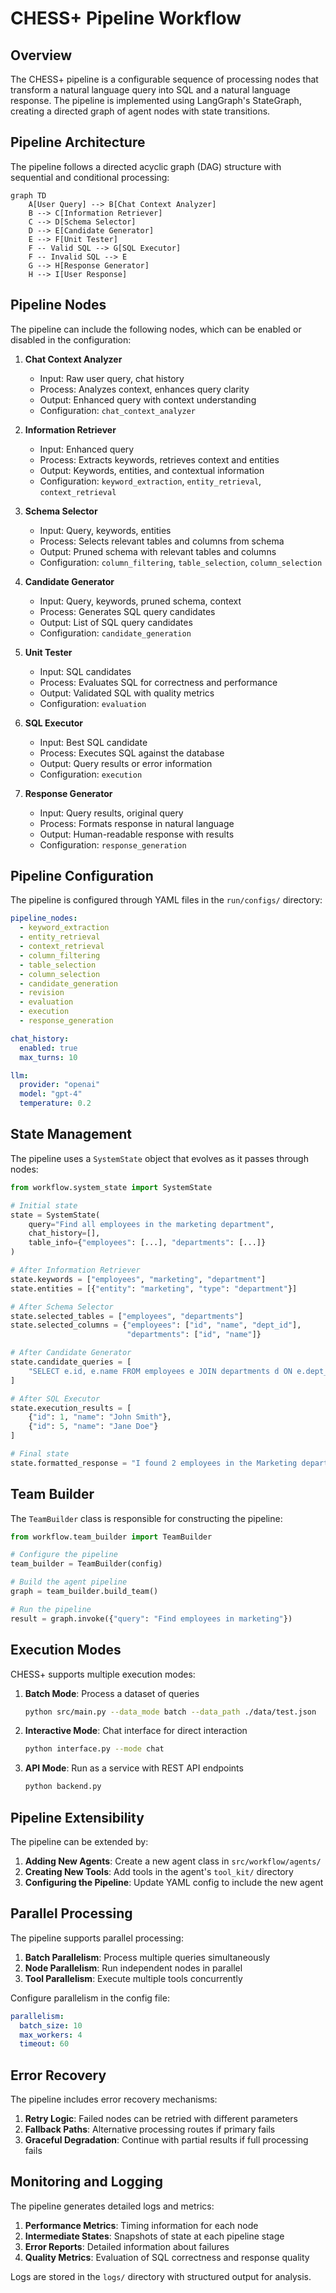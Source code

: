 # CHESS+ Pipeline Workflow

## Overview

The CHESS+ pipeline is a configurable sequence of processing nodes that transform a natural language query into SQL and a natural language response. The pipeline is implemented using LangGraph's StateGraph, creating a directed graph of agent nodes with state transitions.

## Pipeline Architecture

The pipeline follows a directed acyclic graph (DAG) structure with sequential and conditional processing:

```mermaid
graph TD
    A[User Query] --> B[Chat Context Analyzer]
    B --> C[Information Retriever]
    C --> D[Schema Selector]
    D --> E[Candidate Generator]
    E --> F[Unit Tester]
    F -- Valid SQL --> G[SQL Executor]
    F -- Invalid SQL --> E
    G --> H[Response Generator]
    H --> I[User Response]
```

## Pipeline Nodes

The pipeline can include the following nodes, which can be enabled or disabled in the configuration:

1. **Chat Context Analyzer**
   - Input: Raw user query, chat history
   - Process: Analyzes context, enhances query clarity
   - Output: Enhanced query with context understanding
   - Configuration: `chat_context_analyzer`

2. **Information Retriever**
   - Input: Enhanced query
   - Process: Extracts keywords, retrieves context and entities
   - Output: Keywords, entities, and contextual information
   - Configuration: `keyword_extraction`, `entity_retrieval`, `context_retrieval`

3. **Schema Selector**
   - Input: Query, keywords, entities
   - Process: Selects relevant tables and columns from schema
   - Output: Pruned schema with relevant tables and columns
   - Configuration: `column_filtering`, `table_selection`, `column_selection`

4. **Candidate Generator**
   - Input: Query, keywords, pruned schema, context
   - Process: Generates SQL query candidates
   - Output: List of SQL query candidates
   - Configuration: `candidate_generation`

5. **Unit Tester**
   - Input: SQL candidates
   - Process: Evaluates SQL for correctness and performance
   - Output: Validated SQL with quality metrics
   - Configuration: `evaluation`

6. **SQL Executor**
   - Input: Best SQL candidate
   - Process: Executes SQL against the database
   - Output: Query results or error information
   - Configuration: `execution`

7. **Response Generator**
   - Input: Query results, original query
   - Process: Formats response in natural language
   - Output: Human-readable response with results
   - Configuration: `response_generation`

## Pipeline Configuration

The pipeline is configured through YAML files in the `run/configs/` directory:

```yaml
pipeline_nodes:
  - keyword_extraction
  - entity_retrieval
  - context_retrieval
  - column_filtering
  - table_selection
  - column_selection
  - candidate_generation
  - revision
  - evaluation
  - execution
  - response_generation

chat_history:
  enabled: true
  max_turns: 10

llm:
  provider: "openai"
  model: "gpt-4"
  temperature: 0.2
```

## State Management

The pipeline uses a `SystemState` object that evolves as it passes through nodes:

```python
from workflow.system_state import SystemState

# Initial state
state = SystemState(
    query="Find all employees in the marketing department",
    chat_history=[],
    table_info={"employees": [...], "departments": [...]}
)

# After Information Retriever
state.keywords = ["employees", "marketing", "department"]
state.entities = [{"entity": "marketing", "type": "department"}]

# After Schema Selector
state.selected_tables = ["employees", "departments"]
state.selected_columns = {"employees": ["id", "name", "dept_id"], 
                          "departments": ["id", "name"]}

# After Candidate Generator
state.candidate_queries = [
    "SELECT e.id, e.name FROM employees e JOIN departments d ON e.dept_id = d.id WHERE d.name = 'Marketing'"
]

# After SQL Executor
state.execution_results = [
    {"id": 1, "name": "John Smith"},
    {"id": 5, "name": "Jane Doe"}
]

# Final state
state.formatted_response = "I found 2 employees in the Marketing department: John Smith and Jane Doe."
```

## Team Builder

The `TeamBuilder` class is responsible for constructing the pipeline:

```python
from workflow.team_builder import TeamBuilder

# Configure the pipeline
team_builder = TeamBuilder(config)

# Build the agent pipeline
graph = team_builder.build_team()

# Run the pipeline
result = graph.invoke({"query": "Find employees in marketing"})
```

## Execution Modes

CHESS+ supports multiple execution modes:

1. **Batch Mode**: Process a dataset of queries
   ```bash
   python src/main.py --data_mode batch --data_path ./data/test.json
   ```

2. **Interactive Mode**: Chat interface for direct interaction
   ```bash
   python interface.py --mode chat
   ```

3. **API Mode**: Run as a service with REST API endpoints
   ```bash
   python backend.py
   ```

## Pipeline Extensibility

The pipeline can be extended by:

1. **Adding New Agents**: Create a new agent class in `src/workflow/agents/`
2. **Creating New Tools**: Add tools in the agent's `tool_kit/` directory
3. **Configuring the Pipeline**: Update YAML config to include the new agent

## Parallel Processing

The pipeline supports parallel processing:

1. **Batch Parallelism**: Process multiple queries simultaneously
2. **Node Parallelism**: Run independent nodes in parallel
3. **Tool Parallelism**: Execute multiple tools concurrently

Configure parallelism in the config file:

```yaml
parallelism:
  batch_size: 10
  max_workers: 4
  timeout: 60
```

## Error Recovery

The pipeline includes error recovery mechanisms:

1. **Retry Logic**: Failed nodes can be retried with different parameters
2. **Fallback Paths**: Alternative processing routes if primary fails
3. **Graceful Degradation**: Continue with partial results if full processing fails

## Monitoring and Logging

The pipeline generates detailed logs and metrics:

1. **Performance Metrics**: Timing information for each node
2. **Intermediate States**: Snapshots of state at each pipeline stage
3. **Error Reports**: Detailed information about failures
4. **Quality Metrics**: Evaluation of SQL correctness and response quality

Logs are stored in the `logs/` directory with structured output for analysis.